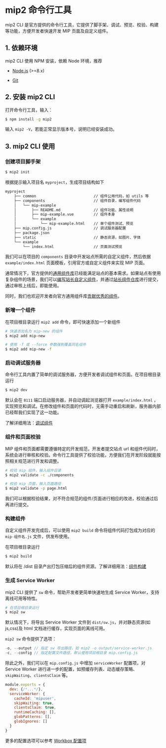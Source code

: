 # mip2 命令行工具

mip2 CLI 是官方提供的命令行工具，它提供了脚手架、调试、预览、校验、构建等功能，方便开发者快速开发 MIP 页面及自定义组件。

## 1. 依赖环境

mip2 CLI 使用 NPM 安装，依赖 Node 环境，推荐

- [Node.js](https://nodejs.org/) (>=8.x)

- [Git](https://git-scm.com/)

## 2. 安装 mip2 CLI

打开命令行工具，输入：

``` bash
$ npm install -g mip2
```

输入 `mip2 -V`，若能正常显示版本号，说明已经安装成功。

## 3. mip2 CLI 使用

### 创建项目脚手架

``` bash
$ mip2 init
```

根据提示输入项目名 `myproject`，生成项目结构如下

```bash
myproject
    ├── common                          // 组件公用代码，如 utils 等
    ├── components                      // 组件目录，编写组件代码
    │   └── mip-example
    │       ├── README.md               // 组件功能、属性说明
    │       ├── mip-example.vue         // 组件本身
    │       └── example
    │           └── mip-example.html    // 单个组件测试、预览
    ├── mip.config.js                   // 调试服务器配置
    ├── package.json
    ├── static                          // 静态资源，如图片、字体
    └── example
        └── index.html                  // 页面测试预览
```

我们可以在项目的 `components` 目录中开发站点所需的自定义组件，然后依据 `example/index.html` 页面模板，引用官方或自定义组件来实现 MIP 页面。

通常情况下，官方提供的[通用组件库](https://github.com/mipengine/mip2-extensions)已经能满足站点的基本需求。如果站点有使用复杂组件的场景，我们可以[编写站长自定义组件](./08-contribute-to-site-extensions-repo.md)，并通过[站长组件仓库](https://github.com/mipengine/mip2-extensions-platform)进行提交，通过审核上线后，即能使用。

同时，我们也欢迎开发者向官方通用组件库[贡献优秀的组件](./07-contribute-to-official-repo.md)。

### 新增一个组件

在项目根目录运行 `mip2 add` 命令，即可快速添加一个新组件

```bash
# 快速添加名为 mip-new 的组件
$ mip2 add mip-new

# 使用 -f 或 --force 参数强制覆盖同名组件
$ mip2 add mip-new -f
```

### 启动调试服务器

命令行工具内置了简单的调试服务器，方便开发者调试组件和页面。在项目根目录运行

``` bash
$ mip2 dev
```

默认会在 `8111` 端口启动服务器，并自动调起浏览器打开 `example/index.html` ，实现预览和调试。在修改组件和页面的代码时，无需手动重启和刷新，服务器内部已经帮我们实现了这一功能。

了解详细用法：[调试组件](./05-component-testing.md)

### 组件和页面校验

MIP 组件和页面都需要遵循特定的开发规范，开发者提交站点 url 和组件代码时，系统会进行审核和校验。命令行工具提供了校验功能，方便我们在开发阶段就能按照相关规范进行开发和调整。

``` bash
# 校验 mip 组件，输入组件目录
$ mip2 validate -c ./components

# 校验 mip 页面，输入页面路径
$ mip2 validate -p page.html
```

我们可以根据校验结果，对不符合规范的组件/页面进行相应的改进，校验通过后再进行提交。

### 构建组件

自定义组件开发完成后，可以使用 `mip2 build` 命令将组件代码打包成为对应的 `mip-组件名.js` 文件，供发布使用。

在项目根目录运行

``` bash
$ mip2 build
```

默认将在 /dist 目录产出打包压缩后的组件资源。了解详细用法：[组件构建](./06-component-deploy.md)

### 生成 Service Worker

mip2 CLI 提供了 `sw` 命令，帮助开发者更简单快速地生成 Service Worker，支持离线可用等特性。

``` bash
# 在项目根目录运行
$ mip2 sw
```

默认情况下，将导出 Service Worker 文件到 `dist/sw.js`，并对静态资源(如 js,css)及 html 文档进行缓存，实现页面的离线可用。

`mip2 sw` 命令提供了选项：

``` javascript
-o, --output // 指定 sw 导出路径，如 mip2 -o output/service-worker.js
-c, --config // 指定配置文件路径，默认使用项目根目录 mip.config.js
```

除此之外，我们可以在 `mip.config.js` 中增加 `serviceWorker` 配置项，对 Service Worker 进行进一步的配置，如预缓存列表、动态缓存策略、`skipWaiting`、`clientsClaim` 等。

``` javascript
module.exports = {
  dev: {/*...*/},
  serviceWorker: {
    cacheId: 'mipuser',
    skipWaiting: true,
    clientsClaim: true,
    runtimeCaching: [],
    globPatterns: [],
    globIgnores: []
  }
}
```

更多的配置选项可以参考 [Workbox 配置项](https://developers.google.com/web/tools/workbox/modules/workbox-build#generateswstring_mode)

